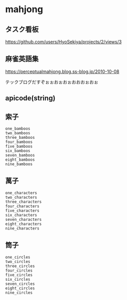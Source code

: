 # mahjong
## タスク看板
https://github.com/users/HyoSekiya/projects/2/views/3
## 麻雀英語集
https://perceptualmahjong.blog.ss-blog.jp/2010-10-08

テックブログだすぞぉぉおぉおぉおおおぉおぉ

## apicode(string)
## 索子
```
one_bamboos
two_bamboos
three_bamboos
four_bamboos
five_bamboos
six_bamboos
seven_bamboos
eight_bamboos
nine_bamboos
```
## 萬子
```
one_characters
two_characters
three_characters
four_characters
five_characters
six_characters
seven_characters
eight_characters
nine_characters
```

## 筒子
```
one_circles
two_circles
three_circles
four_circles
five_circles
six_circles
seven_circles
eight_circles
nine_circles
```
